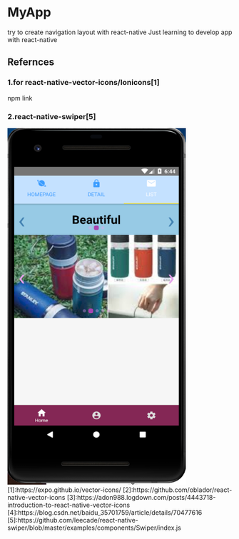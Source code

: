 # MyApp
try to create navigation layout with react-native
Just learning to develop app with react-native

## Refernces
### 1.for react-native-vector-icons/Ionicons[1]
npm link
### 2.react-native-swiper[5]

<img src="https://github.com/yasamhung/MyApp/blob/master/display/AppImage1.png" width="400" height="800"/>
[1]:https://expo.github.io/vector-icons/
[2]:https://github.com/oblador/react-native-vector-icons
[3]:https://adon988.logdown.com/posts/4443718-introduction-to-react-native-vector-icons
[4]:https://blog.csdn.net/baidu_35701759/article/details/70477616
[5]:https://github.com/leecade/react-native-swiper/blob/master/examples/components/Swiper/index.js
